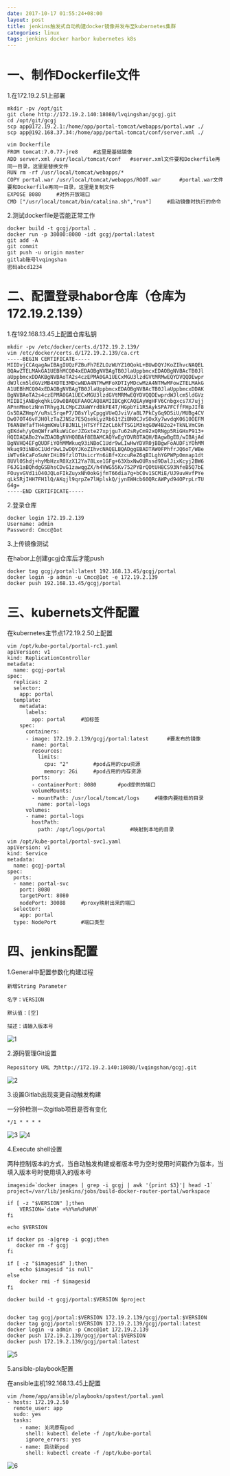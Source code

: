 ```yaml
---
date: 2017-10-17 01:55:24+08:00
layout: post
title: jenkins触发式自动构建docker镜像并发布至kubernetes集群
categories: linux
tags: jenkins docker harbor kubernetes k8s
---
```



# 一、制作Dockerfile文件 #

1.在172.19.2.51上部署

	mkdir -pv /opt/git
	git clone http://172.19.2.140:18080/lvqingshan/gcgj.git
	cd /opt/git/gcgj
	scp app@172.19.2.1:/home/app/portal-tomcat/webapps/portal.war ./
	scp app@192.168.37.34:/home/app/portal-tomcat/conf/server.xml ./

	vim Dockerfile
	FROM tomcat:7.0.77-jre8		#这里是基础镜像
	ADD server.xml /usr/local/tomcat/conf	#server.xml文件要和Dockerfile再同一目录，这里是替换文件
	RUN rm -rf /usr/local/tomcat/webapps/*
	COPY portal.war /usr/local/tomcat/webapps/ROOT.war		#portal.war文件要和Dockerfile再同一目录，这里是复制文件
	EXPOSE 8080		#对外开放端口
	CMD ["/usr/local/tomcat/bin/catalina.sh","run"]		#启动镜像时执行的命令

2.测试dockerfile是否能正常工作

	docker build -t gcgj/portal .
	docker run -p 38080:8080 -idt gcgj/portal:latest
	git add -A
	git commit
	git push -u origin master
	gitlab账号lvqingshan
	密码abcd1234


# 二、配置登录habor仓库（仓库为172.19.2.139） #

1.在192.168.13.45上配置仓库私钥

	mkdir -pv /etc/docker/certs.d/172.19.2.139/
	vim /etc/docker/certs.d/172.19.2.139/ca.crt
	-----BEGIN CERTIFICATE-----
	MIIDvjCCAqagAwIBAgIUQzFZBuFh7EZLOzWUYZ10QokL+BUwDQYJKoZIhvcNAQEL
	BQAwZTELMAkGA1UEBhMCQ04xEDAOBgNVBAgTB0JlaUppbmcxEDAOBgNVBAcTB0Jl
	aUppbmcxDDAKBgNVBAoTA2s4czEPMA0GA1UECxMGU3lzdGVtMRMwEQYDVQQDEwpr
	dWJlcm5ldGVzMB4XDTE3MDcwNDA4NTMwMFoXDTIyMDcwMzA4NTMwMFowZTELMAkG
	A1UEBhMCQ04xEDAOBgNVBAgTB0JlaUppbmcxEDAOBgNVBAcTB0JlaUppbmcxDDAK
	BgNVBAoTA2s4czEPMA0GA1UECxMGU3lzdGVtMRMwEQYDVQQDEwprdWJlcm5ldGVz
	MIIBIjANBgkqhkiG9w0BAQEFAAOCAQ8AMIIBCgKCAQEAyWgHFV6Cnbgxcs7X7ujj
	APnnMmotzNnnTRhygJLCMpCZUaWYrdBkFE4T/HGpbYi1R5AykSPA7FCffFHpJIf8
	Gs5DAZHmpY/uRsLSrqeP7/D8sYlyCpggVUeQJviV/a8L7PkCyGq9DSiU/MUBg4CV
	Dw07OT46vFJH0lzTaZJNSz7E5QsekLyzRb61tZiBN0CJvSOxXy7wvdqK0610OEFM
	T6AN8WfafTH4qmKWulFBJN1LjHTSYfTZzCL6kfTSG1M3kqG0W4B2o2+TkNLVmC9n
	gEKdeh/yQmQWfraRkuWiCorJZGxte27xpjgu7u62sRyCm92xQRNgp5RiGHxP913+
	HQIDAQABo2YwZDAOBgNVHQ8BAf8EBAMCAQYwEgYDVR0TAQH/BAgwBgEB/wIBAjAd
	BgNVHQ4EFgQUDFiYOhMMWkuq93iNBoC1Udr9wLIwHwYDVR0jBBgwFoAUDFiYOhMM
	Wkuq93iNBoC1Udr9wLIwDQYJKoZIhvcNAQELBQADggEBADTAW0FPhfrJQ6oT/WBe
	iWTv6kCaFoSuWrIHiB9fzlOTUsicrYn6iBf+XzcuReZ6qBILghYGPWPpOmnap1dt
	8UVl0Shdj+hyMbHzxR0XzX12Ya78Lxe1GFg+63XbxNwOURssd9DalJixKcyj2BW6
	F6JG1aBQhdgGSBhsCDvG1zawqgZX/h4VWG55Kv752PYBrQOtUH8CS93NfeB5Q7bE
	FOuyvGVd1iO40JQLoFIkZuyxNh0okGjfmT66dia7g+bC0v1SCMiE/UJ9uvHvfPYe
	qLkSRjIHH7FH1lQ/AKqjl9qrpZe7lHplskQ/jynEWHcb60QRcAWPyd94OPrpLrTU
	64g=
	-----END CERTIFICATE-----

2.登录仓库

	docker login 172.19.2.139
	Username: admin
	Password: Cmcc@1ot

3.上传镜像测试

在habor上创建gcgj仓库后才能push

	docker tag gcgj/portal:latest 192.168.13.45/gcgj/portal
	docker login -p admin -u Cmcc@1ot -e 172.19.2.139
	docker push 192.168.13.45/gcgj/portal


# 三、kubernets文件配置 #

在kubernetes主节点172.19.2.50上配置

	vim /opt/kube-portal/portal-rc1.yaml
	apiVersion: v1
	kind: ReplicationController
	metadata:
	  name: gcgj-portal
	spec:
	  replicas: 2
	  selector:
		app: portal
	  template:
		metadata:
		  labels:
			app: portal		#加标签
		spec:
		  containers:
		  - image: 172.19.2.139/gcgj/portal:latest		#要发布的镜像
			name: portal
			resources:
			  limits:
				cpu: "2"		#pod占用的cpu资源
				memory: 2Gi		#pod占用的内存资源
			ports:
			- containerPort: 8080		#pod提供的端口
			volumeMounts:
			- mountPath: /usr/local/tomcat/logs		#镜像内要挂载的目录
			  name: portal-logs
		  volumes:
		  - name: portal-logs
			hostPath:
			  path: /opt/logs/portal		#映射到本地的目录

	vim /opt/kube-portal/portal-svc1.yaml
	apiVersion: v1
	kind: Service
	metadata:
	  name: gcgj-portal
	spec:
	  ports:
	  - name: portal-svc
		port: 8080
		targetPort: 8080
		nodePort: 30088		#proxy映射出来的端口
	  selector:
		app: portal
	  type: NodePort		#端口类型

# 四、jenkins配置 #

1.General中配置参数化构建过程

	新增String Parameter

	名字：VERSION

	默认值：[空]

	描述：请输入版本号

![1](https://xsllqs.github.io/assets/2017-10-17-kubernetes-tomcat1.png)


2.源码管理Git设置

	Repository URL 为http://172.19.2.140:18080/lvqingshan/gcgj.git

![2](https://xsllqs.github.io/assets/2017-10-17-kubernetes-tomcat2.png)

3.设置Gitlab出现变更自动触发构建

一分钟检测一次gitlab项目是否有变化

	*/1 * * * *

![3](https://xsllqs.github.io/assets/2017-10-17-kubernetes-tomcat3.png)
![4](https://xsllqs.github.io/assets/2017-10-17-kubernetes-tomcat4.png)

4.Execute shell设置

两种控制版本的方式，当自动触发构建或者版本号为空时使用时间戳作为版本，当填入版本号时使用填入的版本号

	imagesid=`docker images | grep -i gcgj | awk '{print $3}'| head -1`
	project=/var/lib/jenkins/jobs/build-docker-router-portal/workspace

	if [ -z "$VERSION" ];then
		VERSION=`date +%Y%m%d%H%M`
	fi

	echo $VERSION

	if docker ps -a|grep -i gcgj;then
	   docker rm -f gcgj
	fi

	if [ -z "$imagesid" ];then
		echo $imagesid "is null"
	else
		docker rmi -f $imagesid 
	fi

	docker build -t gcgj/portal:$VERSION $project


	docker tag gcgj/portal:$VERSION 172.19.2.139/gcgj/portal:$VERSION
	docker tag gcgj/portal:$VERSION 172.19.2.139/gcgj/portal:latest
	docker login -u admin -p Cmcc@1ot 172.19.2.139
	docker push 172.19.2.139/gcgj/portal:$VERSION
	docker push 172.19.2.139/gcgj/portal:latest

![5](https://xsllqs.github.io/assets/2017-10-17-kubernetes-tomcat5.png)

5.ansible-playbook配置

在ansible主机192.168.13.45上配置

	vim /home/app/ansible/playbooks/opstest/portal.yaml
	- hosts: 172.19.2.50
	  remote_user: app
	  sudo: yes
	  tasks:
		- name: 关闭原有pod
		  shell: kubectl delete -f /opt/kube-portal
		  ignore_errors: yes
		- name: 启动新pod
		  shell: kubectl create -f /opt/kube-portal
	  
![6](https://xsllqs.github.io/assets/2017-10-17-kubernetes-tomcat6.png)